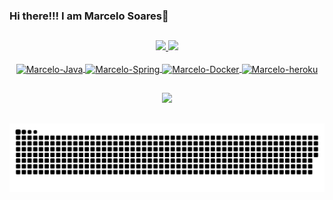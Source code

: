 ### Hi there!!! I am Marcelo Soares👋
##

<!--
**marcelluss1986/marcelluss1986** is a ✨ _special_ ✨ repository because its `README.md` (this file) appears on your GitHub profile.

Here are some ideas to get you started:

🔭 I’m currently working on GrupoAcert
🌱 I’m currently learning ...
- 👯 I’m looking to collaborate on ...
- 🤔 I’m looking for help with ...
- 💬 Ask me about ...
- 📫 How to reach me: ...
- 😄 Pronouns: ...
- ⚡ Fun fact: ...
-->

<div align="center">
  <a href="https://github.com/marcelluss1986">
  <img height="180em" src="https://github-readme-stats.vercel.app/api?username=marcelluss1986&show_icons=true&theme=highcontrast&include_all_commits=true&count_private=true"/>
  <img height="180em" src="https://github-readme-stats.vercel.app/api/top-langs/?username=marcelluss1986&layout=compact&langs_count=7&theme=highcontrast"/>
</div>

<div align="center" style="display: inline_block"><br>
  <img align="center" alt="Marcelo-Java" height="30" width="40" src="https://cdn.jsdelivr.net/gh/devicons/devicon/icons/java/java-original-wordmark.svg" />
  
  <img align="center" alt="Marcelo-Spring" height="30" width="40" src="https://cdn.jsdelivr.net/gh/devicons/devicon/icons/spring/spring-original-wordmark.svg" />          
  
  <img align="center" alt="Marcelo-Docker" height="30" width="40" src="https://cdn.jsdelivr.net/gh/devicons/devicon/icons/docker/docker-original-wordmark.svg" />
  
  <img align ="center" alt ="Marcelo-heroku" height="30" src="https://cdn.jsdelivr.net/gh/devicons/devicon/icons/heroku/heroku-plain-wordmark.svg" />
  </div>
  
  ##
  
  <div align="center" style="display: inline_block">
  
 <a href="linkedin.com/in/marcelo-soares-81941a25" target="_blank"><img src="https://img.shields.io/badge/-LinkedIn-%230077B5?style=for-the-badge&logo=linkedin&logoColor=white" target="_blank"></a> 

 </div>
 
 ##
 
 <div>
          
  ![Snake animation](https://github.com/marcelluss1986/marcelluss1986/blob/output/github-contribution-grid-snake.svg)
 
</div>
  
          
